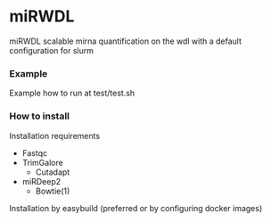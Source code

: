 # miRWDL
miRWDL scalable mirna quantification on the wdl with a default configuration for slurm

### Example
Example how to run at test/test.sh

### How to install

Installation requirements 

 - Fastqc
 - TrimGalore
    - Cutadapt
 - miRDeep2
    - Bowtie(1)

Installation by easybuild (preferred or by configuring docker images)
